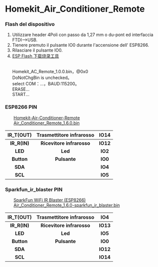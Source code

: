 # Homekit_Air_Conditioner_Remote

### Flash del dispositivo
<ol>
<li>Utilizzare header 4Poli con passo da 1,27 mm o du-pont ed interfaccia FTDI-->USB.</li>
<li>Tienere premuto il pulsante IO0 durante l'accensione dell' ESP8266.</li>
<li>Rilasciare il pulsante IO0.</li>
<li> <a href="https://www.espressif.com.cn/zh-hans/support/download/other-tools">ESP Flash 下载烧录工具</a></li>

<br>Homekit_AC_Remote_1.0.0.bin，@0x0
<br>DoNotChgBin is unchecked。
<br>select COM：...，BAUD:115200。
<br>ERASE...
<br>START...
</ol>

<!--
<div align="center">
<br><img src="/image/flash_download.jpg"  width="50%" alt="flash_download"/>
</div>
-->

### ESP8266 PIN 
&emsp;&emsp;[Homekit-Air-Conditioner-Remote](https://github.com/LouisLee985/Homekit-Air-Conditioner-Remote/tree/main/hardware)
<br>&emsp;&emsp;[Air_Conditioner_Remote_1.6.0.bin](/firware_bin)
<div align = "center">

| IR_T(OUT) | Trasmettitore infrarosso |IO14|
| :---: | :---: |:---: |
|**IR_R(IN)** | **Ricevitore infrarosso** |**IO12**|
|**LED** |**Led** |**IO2**|
|**Button**|**Pulsante** |**IO0** |
|**SDA**| |**IO4** |
|**SCL**| |**IO5** |
</div>

### Sparkfun_ir_blaster PIN
&emsp;&emsp;[SparkFun WiFi IR Blaster (ESP8266)](https://github.com/sparkfun/ESP8266_WiFi_IR_Blaster)
<br>&emsp;&emsp;[Air_Conditioner_Remote_1.6.0-sparkfun_ir_blaster.bin](/firware_bin)
<div align = "center">

| IR_T(OUT) | Trasmettitore infrarosso |IO4|
| :---: | :---: |:---: |
|**IR_R(IN)** | **Ricevitore infrarosso** |**IO13**|
|**LED** |**Led** |**IO5**|
|**Button**|**Pulsante** |**IO0** |
|**SDA**| |**IO12** |
|**SCL**| |**IO14** |
</div>

